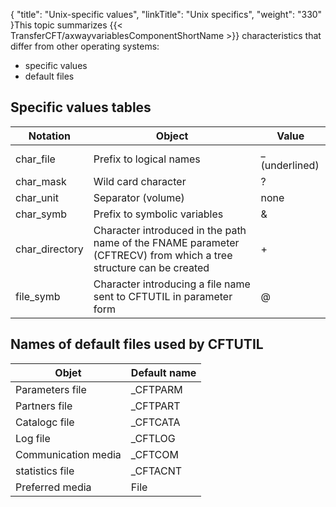 {
    "title": "Unix-specific  values",
    "linkTitle": "Unix specifics",
    "weight": "330"
}This topic summarizes {{< TransferCFT/axwayvariablesComponentShortName  >}} characteristics that differ from
other operating systems:

- specific values
- default files

Specific values tables
----------------------


| Notation  | Object  | Value  |
| --- | --- | --- |
| char_file  | Prefix to logical names  | _ (underlined)  |
| char_mask  | Wild card character  | ?  |
| char_unit  | Separator (volume)  | none  |
| char_symb  | Prefix to symbolic variables  | &amp;  |
| char_directory  | Character introduced in the path name of the FNAME parameter (CFTRECV) from which a tree structure can be created  | +  |
| file_symb  | Character introducing a file name sent to CFTUTIL in parameter form  | @  |


Names of default files used by CFTUTIL
--------------------------------------


| **Objet**  | ****Default name****  |
| --- | --- |
| Parameters file  | _CFTPARM  |
| Partners file  | _CFTPART  |
| Catalogc file  | _CFTCATA  |
| Log file  | _CFTLOG  |
| Communication media  | _CFTCOM  |
| statistics file  | _CFTACNT  |
| Preferred media  | File  |

